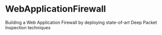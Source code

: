 # WebApplicationFirewall
Building a Web Application Firewall by deploying state-of-art Deep Packet Inspection techniques
